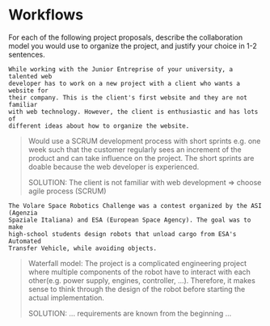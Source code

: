 # Workflows

For each of the following project proposals, describe the collaboration model 
you would use to organize the project, and justify your choice in 1-2 sentences.

```text
While working with the Junior Entreprise of your university, a talented web 
developer has to work on a new project with a client who wants a website for 
their company. This is the client's first website and they are not familiar 
with web technology. However, the client is enthusiastic and has lots of
different ideas about how to organize the website.
```

> Would use a SCRUM development process with short sprints e.g. one week such that 
> the customer regularly sees an increment of the product and can take influence on the project. 
> The short sprints are doable because the web developer is experienced. 
> 
> SOLUTION: The client is not familiar with web development => choose agile process (SCRUM)

```text
The Volare Space Robotics Challenge was a contest organized by the ASI (Agenzia
Spaziale Italiana) and ESA (European Space Agency). The goal was to make
high-school students design robots that unload cargo from ESA's Automated
Transfer Vehicle, while avoiding objects.
```

> Waterfall model: The project is a complicated engineering project where multiple components of the 
> robot have to interact with each other(e.g. power supply, engines, controller, ...). Therefore, it makes sense
> to think through the design of the robot before starting the actual implementation. 
> 
> SOLUTION: ... requirements are known from the beginning ...
